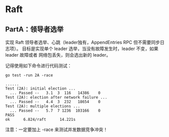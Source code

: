 # Raft 

## PartA：领导者选举

实现 Raft 领导者选举、心跳（leader独有，AppendEntries RPC 但不需要同步日志项）。
目标是实现单个 leader 选举，当没有故障发生时，leader 不变，如果 leader 故障或者
网络包丢失，则会选出新的 leader。

记得使用如下命令进行代码测试：
```shell script
go test -run 2A -race

......
Test (2A): initial election ...
  ... Passed --   3.1  3  116   14386    0
Test (2A): election after network failure ...
  ... Passed --   4.4  3  232   18654    0
Test (2A): multiple elections ...
  ... Passed --   5.7  7 1236  103166    0
PASS
ok      6.824/raft      14.221s
```

注意：一定要加上 -race 来测试并发数据竞争冲突！

